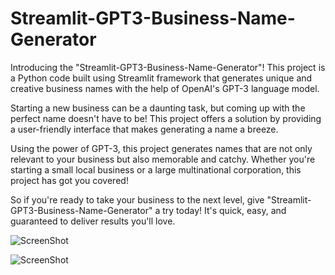 # Streamlit-GPT3-Business-Name-Generator

Introducing the "Streamlit-GPT3-Business-Name-Generator"! This project is a Python code built using Streamlit framework that generates unique and creative business names with the help of OpenAI's GPT-3 language model.

Starting a new business can be a daunting task, but coming up with the perfect name doesn't have to be! This project offers a solution by providing a user-friendly interface that makes generating a name a breeze.

Using the power of GPT-3, this project generates names that are not only relevant to your business but also memorable and catchy. Whether you're starting a small local business or a large multinational corporation, this project has got you covered!

So if you're ready to take your business to the next level, give "Streamlit-GPT3-Business-Name-Generator" a try today! It's quick, easy, and guaranteed to deliver results you'll love.

![ScreenShot](https://{url}](https://github.com/ksheerasagar17/Streamlit-GPT3-Business-Name-Generator/blob/main/screenshot.png))

![ScreenShot](https://raw.github.com/ksheerasagar17/Streamlit-GPT3-Business-Name-Generator/main/screenshot.png)
